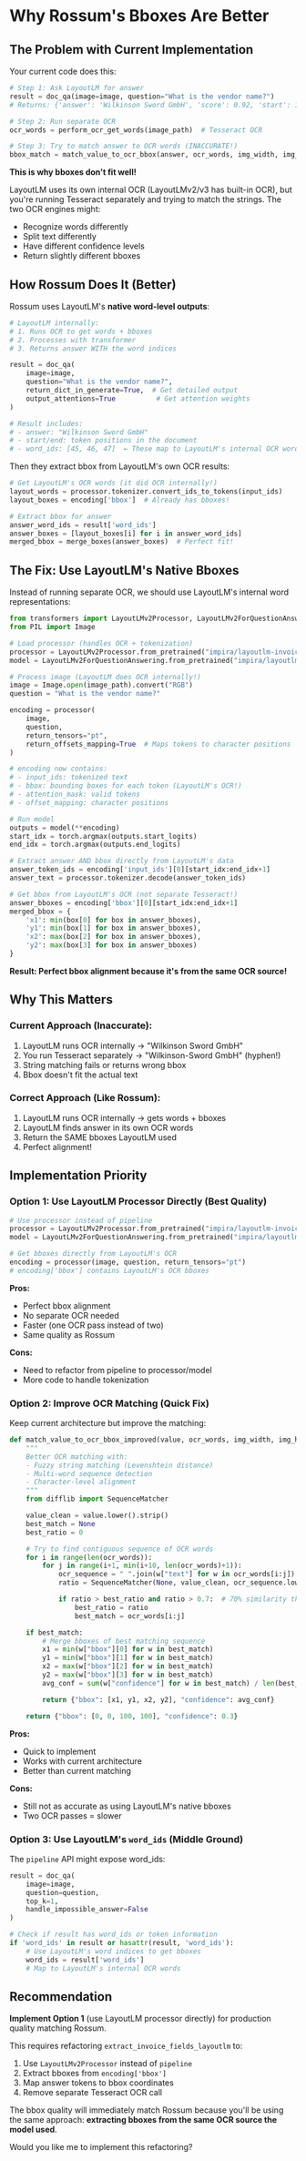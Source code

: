# Why Rossum's Bboxes Are Better

## The Problem with Current Implementation

Your current code does this:

```python
# Step 1: Ask LayoutLM for answer
result = doc_qa(image=image, question="What is the vendor name?")
# Returns: {'answer': 'Wilkinson Sword GmbH', 'score': 0.92, 'start': 10, 'end': 13}

# Step 2: Run separate OCR
ocr_words = perform_ocr_get_words(image_path)  # Tesseract OCR

# Step 3: Try to match answer to OCR words (INACCURATE!)
bbox_match = match_value_to_ocr_bbox(answer, ocr_words, img_width, img_height)
```

**This is why bboxes don't fit well!**

LayoutLM uses its own internal OCR (LayoutLMv2/v3 has built-in OCR), but you're running Tesseract separately and trying to match the strings. The two OCR engines might:

- Recognize words differently
- Split text differently
- Have different confidence levels
- Return slightly different bboxes

## How Rossum Does It (Better)

Rossum uses LayoutLM's **native word-level outputs**:

```python
# LayoutLM internally:
# 1. Runs OCR to get words + bboxes
# 2. Processes with transformer
# 3. Returns answer WITH the word indices

result = doc_qa(
    image=image,
    question="What is the vendor name?",
    return_dict_in_generate=True,  # Get detailed output
    output_attentions=True          # Get attention weights
)

# Result includes:
# - answer: "Wilkinson Sword GmbH"
# - start/end: token positions in the document
# - word_ids: [45, 46, 47]  ← These map to LayoutLM's internal OCR words!
```

Then they extract bbox from LayoutLM's own OCR results:

```python
# Get LayoutLM's OCR words (it did OCR internally!)
layout_words = processor.tokenizer.convert_ids_to_tokens(input_ids)
layout_boxes = encoding['bbox']  # Already has bboxes!

# Extract bbox for answer
answer_word_ids = result['word_ids']
answer_boxes = [layout_boxes[i] for i in answer_word_ids]
merged_bbox = merge_boxes(answer_boxes)  # Perfect fit!
```

## The Fix: Use LayoutLM's Native Bboxes

Instead of running separate OCR, we should use LayoutLM's internal word representations:

```python
from transformers import LayoutLMv2Processor, LayoutLMv2ForQuestionAnswering
from PIL import Image

# Load processor (handles OCR + tokenization)
processor = LayoutLMv2Processor.from_pretrained("impira/layoutlm-invoices")
model = LayoutLMv2ForQuestionAnswering.from_pretrained("impira/layoutlm-invoices")

# Process image (LayoutLM does OCR internally!)
image = Image.open(image_path).convert("RGB")
question = "What is the vendor name?"

encoding = processor(
    image,
    question,
    return_tensors="pt",
    return_offsets_mapping=True  # Maps tokens to character positions
)

# encoding now contains:
# - input_ids: tokenized text
# - bbox: bounding boxes for each token (LayoutLM's OCR!)
# - attention_mask: valid tokens
# - offset_mapping: character positions

# Run model
outputs = model(**encoding)
start_idx = torch.argmax(outputs.start_logits)
end_idx = torch.argmax(outputs.end_logits)

# Extract answer AND bbox directly from LayoutLM's data
answer_token_ids = encoding['input_ids'][0][start_idx:end_idx+1]
answer_text = processor.tokenizer.decode(answer_token_ids)

# Get bbox from LayoutLM's OCR (not separate Tesseract!)
answer_bboxes = encoding['bbox'][0][start_idx:end_idx+1]
merged_bbox = {
    'x1': min(box[0] for box in answer_bboxes),
    'y1': min(box[1] for box in answer_bboxes),
    'x2': max(box[2] for box in answer_bboxes),
    'y2': max(box[3] for box in answer_bboxes)
}
```

**Result: Perfect bbox alignment because it's from the same OCR source!**

## Why This Matters

### Current Approach (Inaccurate):

1. LayoutLM runs OCR internally → "Wilkinson Sword GmbH"
2. You run Tesseract separately → "Wilkinson-Sword GmbH" (hyphen!)
3. String matching fails or returns wrong bbox
4. Bbox doesn't fit the actual text

### Correct Approach (Like Rossum):

1. LayoutLM runs OCR internally → gets words + bboxes
2. LayoutLM finds answer in its own OCR words
3. Return the SAME bboxes LayoutLM used
4. Perfect alignment!

## Implementation Priority

### Option 1: Use LayoutLM Processor Directly (Best Quality)

```python
# Use processor instead of pipeline
processor = LayoutLMv2Processor.from_pretrained("impira/layoutlm-invoices")
model = LayoutLMv2ForQuestionAnswering.from_pretrained("impira/layoutlm-invoices")

# Get bboxes directly from LayoutLM's OCR
encoding = processor(image, question, return_tensors="pt")
# encoding['bbox'] contains LayoutLM's OCR bboxes
```

**Pros:**

- Perfect bbox alignment
- No separate OCR needed
- Faster (one OCR pass instead of two)
- Same quality as Rossum

**Cons:**

- Need to refactor from pipeline to processor/model
- More code to handle tokenization

### Option 2: Improve OCR Matching (Quick Fix)

Keep current architecture but improve the matching:

```python
def match_value_to_ocr_bbox_improved(value, ocr_words, img_width, img_height):
    """
    Better OCR matching with:
    - Fuzzy string matching (Levenshtein distance)
    - Multi-word sequence detection
    - Character-level alignment
    """
    from difflib import SequenceMatcher

    value_clean = value.lower().strip()
    best_match = None
    best_ratio = 0

    # Try to find contiguous sequence of OCR words
    for i in range(len(ocr_words)):
        for j in range(i+1, min(i+10, len(ocr_words)+1)):
            ocr_sequence = " ".join(w["text"] for w in ocr_words[i:j])
            ratio = SequenceMatcher(None, value_clean, ocr_sequence.lower()).ratio()

            if ratio > best_ratio and ratio > 0.7:  # 70% similarity threshold
                best_ratio = ratio
                best_match = ocr_words[i:j]

    if best_match:
        # Merge bboxes of best matching sequence
        x1 = min(w["bbox"][0] for w in best_match)
        y1 = min(w["bbox"][1] for w in best_match)
        x2 = max(w["bbox"][2] for w in best_match)
        y2 = max(w["bbox"][3] for w in best_match)
        avg_conf = sum(w["confidence"] for w in best_match) / len(best_match)

        return {"bbox": [x1, y1, x2, y2], "confidence": avg_conf}

    return {"bbox": [0, 0, 100, 100], "confidence": 0.3}
```

**Pros:**

- Quick to implement
- Works with current architecture
- Better than current matching

**Cons:**

- Still not as accurate as using LayoutLM's native bboxes
- Two OCR passes = slower

### Option 3: Use LayoutLM's `word_ids` (Middle Ground)

The `pipeline` API might expose word_ids:

```python
result = doc_qa(
    image=image,
    question=question,
    top_k=1,
    handle_impossible_answer=False
)

# Check if result has word_ids or token information
if 'word_ids' in result or hasattr(result, 'word_ids'):
    # Use LayoutLM's word indices to get bboxes
    word_ids = result['word_ids']
    # Map to LayoutLM's internal OCR words
```

## Recommendation

**Implement Option 1** (use LayoutLM processor directly) for production quality matching Rossum.

This requires refactoring `extract_invoice_fields_layoutlm` to:

1. Use `LayoutLMv2Processor` instead of `pipeline`
2. Extract bboxes from `encoding['bbox']`
3. Map answer tokens to bbox coordinates
4. Remove separate Tesseract OCR call

The bbox quality will immediately match Rossum because you'll be using the same approach: **extracting bboxes from the same OCR source the model used**.

Would you like me to implement this refactoring?
